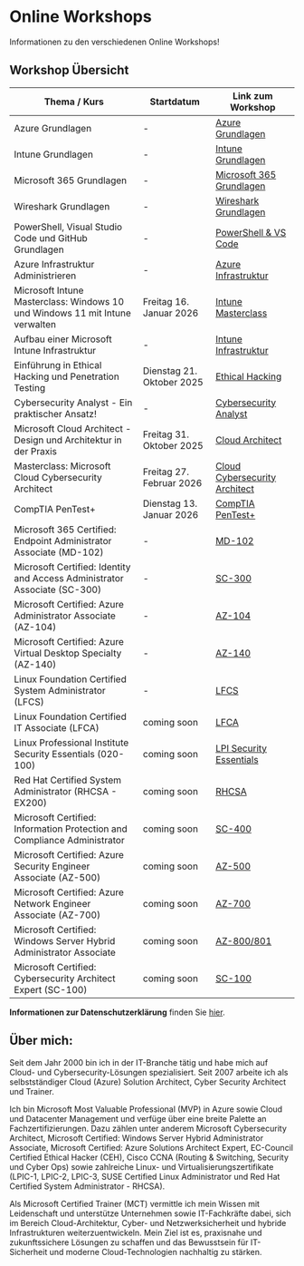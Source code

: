 # Online Workshops
Informationen zu den verschiedenen Online Workshops!

## Workshop Übersicht

| Thema / Kurs                                                                 | Startdatum                | Link zum Workshop                                  |
|------------------------------------------------------------------------------|---------------------------|----------------------------------------------------|
| Azure Grundlagen                                                             | -                         | [Azure Grundlagen](./Azure_Grundlagen/Readme.md)   |
| Intune Grundlagen                                                            | -                         | [Intune Grundlagen](./Intune_Grundlagen/Readme.md) |
| Microsoft 365 Grundlagen                                                     | -                         | [Microsoft 365 Grundlagen](./Microsoft_365_Grundlagen/Readme.md) |
| Wireshark Grundlagen                                                         | -                         | [Wireshark Grundlagen](./Wireshark_Grundlagen/Readme.md) |
| PowerShell, Visual Studio Code und GitHub Grundlagen                         | -                         | [PowerShell & VS Code](./PowerShell_VSCode_GitHub/Readme.md) |
| Azure Infrastruktur Administrieren                                           | -                         | [Azure Infrastruktur](./Azure_Infrastruktur/Readme.md) |
| Microsoft Intune Masterclass: Windows 10 und Windows 11 mit Intune verwalten | Freitag 16. Januar 2026   | [Intune Masterclass](./Intune_Masterclass/Readme.md) |
| Aufbau einer Microsoft Intune Infrastruktur                                  | -                         | [Intune Infrastruktur](./Intune_Infrastruktur/Readme.md) |
| Einführung in Ethical Hacking und Penetration Testing                        | Dienstag 21. Oktober 2025 | [Ethical Hacking](./Ethical_Hacking/Readme.md)     |
| Cybersecurity Analyst - Ein praktischer Ansatz!                              | -                         | [Cybersecurity Analyst](./Cybersecurity_Analyst/Readme.md) |
| Microsoft Cloud Architect - Design und Architektur in der Praxis             | Freitag 31. Oktober 2025  | [Cloud Architect](./Cloud_Architect/Readme.md)     |
| Masterclass: Microsoft Cloud Cybersecurity Architect                         | Freitag 27. Februar 2026  | [Cloud Cybersecurity Architect](./Cloud_Cybersecurity_Architect/Readme.md) |
| CompTIA PenTest+                                                             | Dienstag 13. Januar 2026  | [CompTIA PenTest+](./CompTIA_PenTest+/Readme.md)   |
| Microsoft 365 Certified: Endpoint Administrator Associate (MD-102)           | -                         | [MD-102](./Microsoft_365_Certified_Endpoint_Administrator_Associate/Readme.md) |
| Microsoft Certified: Identity and Access Administrator Associate (SC-300)    | -                         | [SC-300](./Microsoft_Certified_Identity_and_Access_Administrator_Associate/Readme.md) |
| Microsoft Certified: Azure Administrator Associate (AZ-104)                  | -                         | [AZ-104](./Azure_Administrator_Associate_AZ-104/Readme.md)                       |
| Microsoft Certified: Azure Virtual Desktop Specialty (AZ-140)                | -                         | [AZ-140](./Azure_Virtual_Desktop_Specialty_AZ-140/Readme.md)                       |
| Linux Foundation Certified System Administrator (LFCS)                       | -                         | [LFCS](./Linux_Foundation_Certified_System_Administrator_(LFCS)/Readme.md) |
| Linux Foundation Certified IT Associate (LFCA)                               | coming soon               | [LFCA](./LFCA/Readme.md)                           |
| Linux Professional Institute Security Essentials (020-100)                   | coming soon               | [LPI Security Essentials](./LPI_Security/Readme.md)|
| Red Hat Certified System Administrator (RHCSA - EX200)                       | coming soon               | [RHCSA](./RHCSA/Readme.md)                         |
| Microsoft Certified: Information Protection and Compliance Administrator     | coming soon               | [SC-400](./SC-400/Readme.md)                       |
| Microsoft Certified: Azure Security Engineer Associate (AZ-500)              | coming soon               | [AZ-500](./AZ-500/Readme.md)                       |
| Microsoft Certified: Azure Network Engineer Associate (AZ-700)               | coming soon               | [AZ-700](./AZ-700/Readme.md)                       |
| Microsoft Certified: Windows Server Hybrid Administrator Associate           | coming soon               | [AZ-800/801](./AZ-800_801/Readme.md)               |
| Microsoft Certified: Cybersecurity Architect Expert (SC-100)                 | coming soon               | [SC-100](./SC-100/Readme.md)                       |

**Informationen zur Datenschutzerklärung** finden Sie [hier](http://www.winsolution.ch).

## Über mich:  

Seit dem Jahr 2000 bin ich in der IT-Branche tätig und habe mich auf Cloud- und Cybersecurity-Lösungen spezialisiert. Seit 2007 arbeite ich als selbstständiger Cloud (Azure) Solution Architect, Cyber Security Architect und Trainer.

Ich bin Microsoft Most Valuable Professional (MVP) in Azure sowie Cloud und Datacenter Management und verfüge über eine breite Palette an Fachzertifizierungen. Dazu zählen unter anderem Microsoft Cybersecurity Architect, Microsoft Certified: Windows Server Hybrid Administrator Associate, Microsoft Certified: Azure Solutions Architect Expert, EC-Council Certified Ethical Hacker (CEH), Cisco CCNA (Routing & Switching, Security und Cyber Ops) sowie zahlreiche Linux- und Virtualisierungszertifikate (LPIC-1, LPIC-2, LPIC-3, SUSE Certified Linux Administrator und Red Hat Certified System Administrator - RHCSA).

Als Microsoft Certified Trainer (MCT) vermittle ich mein Wissen mit Leidenschaft und unterstütze Unternehmen sowie IT-Fachkräfte dabei, sich im Bereich Cloud-Architektur, Cyber- und Netzwerksicherheit und hybride Infrastrukturen weiterzuentwickeln. Mein Ziel ist es, praxisnahe und zukunftssichere Lösungen zu schaffen und das Bewusstsein für IT-Sicherheit und moderne Cloud-Technologien nachhaltig zu stärken.